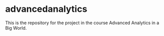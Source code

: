 # advancedanalytics
This is the repository for the project in the course Advanced Analytics in a Big World.
